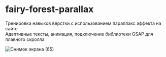 # fairy-forest-parallax

Тренировка навыков вёрстки с использованием параллакс эффекта на сайте <br>
Адаптивные тексты, анимация, подключение библиотеки GSAP для плавного скролла

![Снимок экрана (65)](https://user-images.githubusercontent.com/97654656/198516482-7779d2a3-794d-4813-ad5c-b46b20db5cf8.png)
